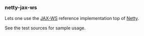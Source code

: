 ### netty-jax-ws ###

Lets one use the [JAX-WS][jax-ws] reference implementation top of [Netty][netty].

See the test sources for sample usage.

[netty]: http://netty.io/ "Netty"
[jax-ws]: http://jax-ws.java.net "JAX-WS"
